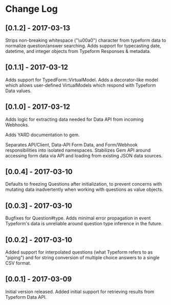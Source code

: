 # Change Log

## [0.1.2] - 2017-03-13

Strips non-breaking whitespace ("\\u00a0") character from typeform data to normalize question/answer searching. Adds support for typecasting date, datetime, and integer objects from Typeform Responses & metadata.

## [0.1.1] - 2017-03-12

Adds support for TypedForm::VirtualModel. Adds a decorator-like model which allows user-defined VirtualModels which respond with Typeform Data values.

## [0.1.0] - 2017-03-12

Adds logic for extracting data needed for Data API from incoming Webhooks. 

Adds YARD documentation to gem.

Separates API/Client, Data-API Form Data, and Form/Webhook responsibilities into isolated namespaces. Stabilizes Gem API around accessing form data via 
API and loading from existing JSON data sources.

## [0.0.4] - 2017-03-10

Defaults to freezing Questions after initialization, to prevent concerns with mutating data inadvertently when working with questions as value objects.

## [0.0.3] - 2017-03-10

Bugfixes for Question#type. Adds minimal error propagation in event Typeform's 
data is unreliable around question type inference in the future.

## [0.0.2] - 2017-03-10

Added support for interpolated questions (what Typeform refers to as "piping") and for string conversion of multiple choice answers to a single CSV format.

## [0.0.1] - 2017-03-09

Initial version released. Added initial support for retrieving results from Typeform Data API. 

